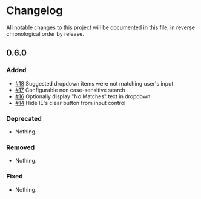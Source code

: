 # Changelog

All notable changes to this project will be documented in this file, in reverse chronological order by release.

## 0.6.0

### Added

- [#18](https://github.com/bitExpert/ng2-combobox/pull/18) Suggested dropdown items were not matching user's input
- [#17](https://github.com/bitExpert/ng2-combobox/pull/17) Configurable non case-sensitive search
- [#16](https://github.com/bitExpert/ng2-combobox/pull/16) Optionally display "No Matches" text in dropdown
- [#14](https://github.com/bitExpert/ng2-combobox/pull/14) Hide IE's clear button from input control

### Deprecated

- Nothing.

### Removed

- Nothing.

### Fixed

- Nothing.

